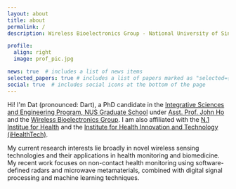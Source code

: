 ```yaml
---
layout: about
title: about
permalink: /
description: Wireless Bioelectronics Group - National University of Singapore (NUS)

profile:
  align: right
  image: prof_pic.jpg

news: true  # includes a list of news items
selected_papers: true # includes a list of papers marked as "selected={true}"
social: true  # includes social icons at the bottom of the page
---
```


Hi! I'm Dat (pronounced: Dart), a PhD candidate in the [Integrative Sciences and Engineering Program, NUS Graduate School](https://isep.nus.edu.sg) under [Asst. Prof. John Ho](https://scholar.google.com.sg/citations?user=Uw83cL4AAAAJ&hl=en) and the [Wireless Bioelectronics Group](https://www.ece.nus.edu.sg/stfpage/hsyj/index.html). I am also affiliated with the [N.1 Institue for Health](https://n1labs.org/) and the [Institute for Health Innovation and Technology (iHealthTech)](https://ihealthtech.nus.edu.sg/).

My current research interests lie broadly in novel wireless sensing technologies and their applications in health monitoring and biomedicine. My recent work focuses on non-contact health monitoring using software-defined radars and microwave metamaterials, combined with digital signal processing and machine learning techniques.